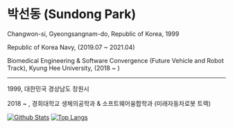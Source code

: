 # 박선동 (Sundong Park)

Changwon-si, Gyeongsangnam-do, Republic of Korea, 1999

Republic of Korea Navy, (2019.07 ~ 2021.04)

Biomedical Engineering & Software Convergence (Future Vehicle and Robot Track), Kyung Hee University, (2018 ~ )

---
1999, 대한민국 경상남도 창원시

2018 ~ , 경희대학교 생체의공학과 & 소프트웨어융합학과 (미래자동차로봇 트랙)

[![Github Stats](https://github-readme-stats.vercel.app/api?username=sundongpark&show_icons=true)](https://github.com/sundongpark/sundongpark)
[![Top Langs](https://github-readme-stats.vercel.app/api/top-langs/?username=sundongpark&langs_count=3&layout=compact&theme=default&exclude_repo=sundongpark.github.io)](https://github.com/sundongpark/sundongpark)


<!--
**sundongpark/sundongpark** is a ✨ _special_ ✨ repository because its `README.md` (this file) appears on your GitHub profile.

Here are some ideas to get you started:

- 🔭 I’m currently working on ...
- 🌱 I’m currently learning ...
- 👯 I’m looking to collaborate on ...
- 🤔 I’m looking for help with ...
- 💬 Ask me about ...
- 📫 How to reach me: ...
- 😄 Pronouns: ...
- ⚡ Fun fact: ...
-->
